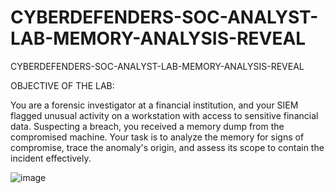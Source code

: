 # CYBERDEFENDERS-SOC-ANALYST-LAB-MEMORY-ANALYSIS-REVEAL
CYBERDEFENDERS-SOC-ANALYST-LAB-MEMORY-ANALYSIS-REVEAL

OBJECTIVE OF THE LAB:

You are a forensic investigator at a financial institution, and your SIEM flagged unusual activity on a workstation with access to sensitive financial data. Suspecting a breach, you received a memory dump from the compromised machine. Your task is to analyze the memory for signs of compromise, trace the anomaly's origin, and assess its scope to contain the incident effectively.

![image](https://github.com/user-attachments/assets/d695f997-1c86-47b5-8fc4-2eb46f28f4a7)

